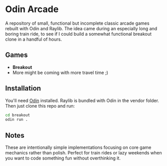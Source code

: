 # Odin Arcade

A repository of small, functional but incomplete classic arcade games rebuilt
with Odin and Raylib. The idea came during an especially long and boring train
ride, to see if I could build a somewhat functional breakout clone in a handful
of hours.

## Games
- **Breakout**
- More might be coming with more travel time ;)

## Installation

You'll need [Odin](https://odin-lang.org/) installed. Raylib is bundled with Odin in the vendor folder.
Then just clone this repo and run:

```bash
cd breakout
odin run .
```

## Notes
These are intentionally simple implementations focusing on core game mechanics rather than polish. 
Perfect for train rides or lazy weekends when you want to code something fun without overthinking it.

